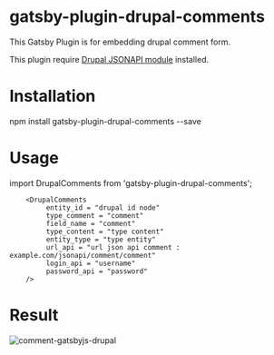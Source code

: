 # gatsby-plugin-drupal-comments
This Gatsby Plugin is for embedding drupal comment form.

This plugin require [Drupal JSONAPI module](https://www.drupal.org/project/jsonapi) installed.

# Installation
npm install gatsby-plugin-drupal-comments --save

# Usage
import DrupalComments from 'gatsby-plugin-drupal-comments';

        <DrupalComments
             entity_id = "drupal id node"
             type_comment = "comment"
             field_name = "comment"
             type_content = "type content" 
             entity_type = "type entity"
             url_api = "url json api comment : example.com/jsonapi/comment/comment"
             login_api = "username"
             password_api = "password"
        />
 # Result       
![comment-gatsbyjs-drupal](https://user-images.githubusercontent.com/6507511/60003450-0620f100-966b-11e9-9027-17d94501d764.png)
